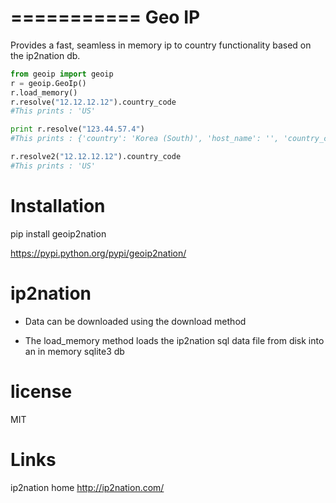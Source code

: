 ===========
Geo IP
===========

Provides a fast, seamless in memory ip to country functionality based on the ip2nation db.

```python
from geoip import geoip
r = geoip.GeoIp()
r.load_memory()
r.resolve("12.12.12.12").country_code
#This prints : 'US'

print r.resolve("123.44.57.4")
#This prints : {'country': 'Korea (South)', 'host_name': '', 'country_code': 'KR'}

r.resolve2("12.12.12.12").country_code
#This prints : 'US'
```


Installation
=========

pip install geoip2nation

https://pypi.python.org/pypi/geoip2nation/

ip2nation
=========

* Data can be downloaded using the download method

* The load_memory method loads the ip2nation sql data file from disk into an in memory sqlite3 db

license
========
MIT

Links
========

ip2nation home http://ip2nation.com/
